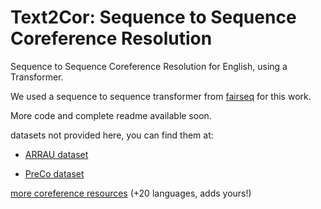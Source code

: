 # Text2Cor: Sequence to Sequence Coreference Resolution

Sequence to Sequence Coreference Resolution for English, using a Transformer.

We used a sequence to sequence transformer from [fairseq](https://github.com/pytorch/fairseq) for this work.

More code and complete readme available soon.

datasets not provided here, you can find them at:

- [ARRAU dataset](https://catalog.ldc.upenn.edu/LDC2013T22)

- [PreCo dataset](https://preschool-lab.github.io/PreCo/)

[more coreference resources](https://github.com/gorka96/Coreference-Corpora-Resources) (+20 languages, adds yours!)

